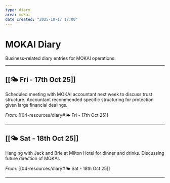 ```yaml
---
type: diary
area: mokai
date created: "2025-10-17 17:00"
---
```

# MOKAI Diary

Business-related diary entries for MOKAI operations.

---

## [[🌤️ Fri - 17th Oct 25]]

Scheduled meeting with MOKAI accountant next week to discuss trust structure. Accountant recommended specific structuring for protection given large financial dealings.

*From:* [[04-resources/diary#🌤️ Fri - 17th Oct 25]]

---

## [[🌤️ Sat - 18th Oct 25]]

Hanging with Jack and Brie at Milton Hotel for dinner and drinks. Discussing future direction of MOKAI.

*From:* [[04-resources/diary#🌤️ Sat - 18th Oct 25]]

---
